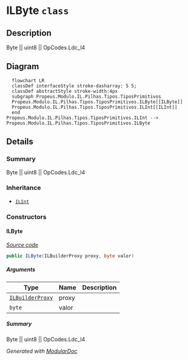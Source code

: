 # ILByte `class`

## Description
Byte || uint8 || OpCodes.Ldc_I4

## Diagram
```mermaid
  flowchart LR
  classDef interfaceStyle stroke-dasharray: 5 5;
  classDef abstractStyle stroke-width:4px
  subgraph Propeus.Modulo.IL.Pilhas.Tipos.TiposPrimitivos
  Propeus.Modulo.IL.Pilhas.Tipos.TiposPrimitivos.ILByte[[ILByte]]
  Propeus.Modulo.IL.Pilhas.Tipos.TiposPrimitivos.ILInt[[ILInt]]
  end
Propeus.Modulo.IL.Pilhas.Tipos.TiposPrimitivos.ILInt --> Propeus.Modulo.IL.Pilhas.Tipos.TiposPrimitivos.ILByte
```

## Details
### Summary
Byte || uint8 || OpCodes.Ldc_I4

### Inheritance
 - [
`ILInt`
](./ILInt.md)

### Constructors
#### ILByte
[*Source code*](https://github.com///blob//src/Propeus.Modulo.Dinamico/ModuloInformacao.cs#L162)
```csharp
public ILByte(ILBuilderProxy proxy, byte valor)
```
##### Arguments
| Type | Name | Description |
| --- | --- | --- |
| [`ILBuilderProxy`](../../../proxy/ILBuilderProxy.md) | proxy |   |
| `byte` | valor |   |

##### Summary
Byte || uint8 || OpCodes.Ldc_I4

*Generated with* [*ModularDoc*](https://github.com/hailstorm75/ModularDoc)
